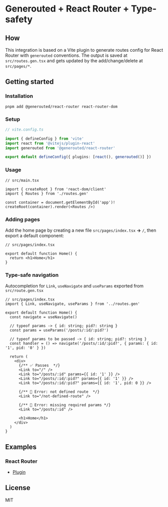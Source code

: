 # Generouted + React Router + Type-safety

## How

This integration is based on a Vite plugin to generate routes config for React Router with `generouted` conventions. The output is saved at `src/routes.gen.tsx` and gets updated by the add/change/delete at `src/pages/*`.

## Getting started

### Installation

```shell
pnpm add @generouted/react-router react-router-dom
```

### Setup

```ts
// vite.config.ts

import { defineConfig } from 'vite'
import react from '@vitejs/plugin-react'
import generouted from '@generouted/react-router'

export default defineConfig({ plugins: [react(), generouted()] })
```

### Usage

```tsx
// src/main.tsx

import { createRoot } from 'react-dom/client'
import { Routes } from './routes.gen'

const container = document.getElementById('app')!
createRoot(container).render(<Routes />)
```

### Adding pages

Add the home page by creating a new file `src/pages/index.tsx` **→** `/`, then export a default component:

```tsx
// src/pages/index.tsx

export default function Home() {
  return <h1>Home</h1>
}
```

### Type-safe navigation

Autocompletion for `Link`, `useNavigate` and `useParams` exported from `src/route.gen.tsx`

```tsx
// src/pages/index.tsx
import { Link, useNavigate, useParams } from '../routes.gen'

export default function Home() {
  const navigate = useNavigate()

  // typeof params -> { id: string; pid?: string }
  const params = useParams('/posts/:id/:pid?')

  // typeof params to be passed -> { id: string; pid?: string }
  const handler = () => navigate('/posts/:id/:pid?', { params: { id: '1', pid: '0' } })

  return (
    <div>
      {/** ✅ Passes  */}
      <Link to="/" />
      <Link to="/posts/:id" params={{ id: '1' }} />
      <Link to="/posts/:id/:pid?" params={{ id: '1' }} />
      <Link to="/posts/:id/:pid?" params={{ id: '1', pid: 0 }} />

      {/** 🔴 Error: not defined route  */}
      <Link to="/not-defined-route" />

      {/** 🔴 Error: missing required params */}
      <Link to="/posts/:id" />

      <h1>Home</h1>
    </div>
  )
}
```

## Examples

### React Router

- [Plugin](../../examples/react-router/plugin)

## License

MIT
